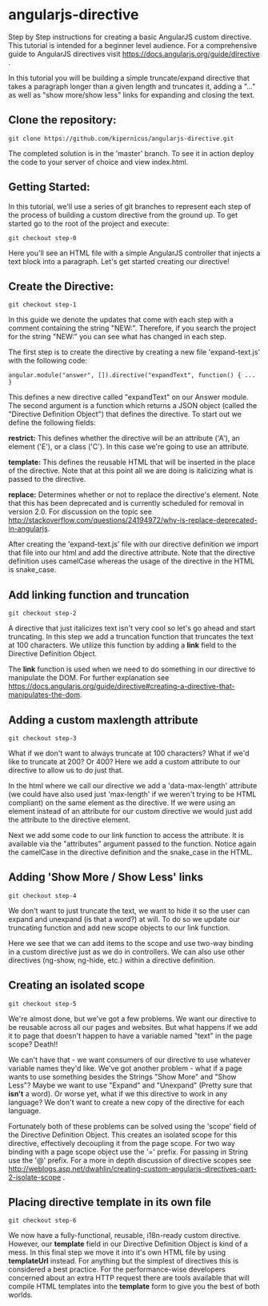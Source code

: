 angularjs-directive
===================

Step by Step instructions for creating a basic AngularJS custom directive.  This tutorial is intended for a beginner level audience.  For a comprehensive guide to AngularJS directives visit https://docs.angularjs.org/guide/directive .

In this tutorial you will be building a simple truncate/expand directive that takes a paragraph longer than a given length and truncates it, adding a "..." as well as "show more/show less" links for expanding and closing the text.


## Clone the repository:
	git clone https://github.com/kipernicus/angularjs-directive.git

The completed solution is in the 'master' branch.  To see it in action deploy the code to your server of choice and view index.html.

## Getting Started:

In this tutorial, we'll use a series of git branches to represent each step of the process of building a custom directive from the ground up.  To get started go to the root of the project and execute:

	git checkout step-0

Here you'll see an HTML file with a simple AngularJS controller that injects a text block into a paragraph.  Let's get started creating our directive!

## Create the Directive:

	git checkout step-1

In this guide we denote the updates that come with each step with a comment containing the string "NEW:".  Therefore, if you search the project for the string "NEW:" you can see what has changed in each step.

The first step is to create the directive by creating a new file 'expand-text.js' with the following code:

	angular.module("answer", []).directive("expandText", function() { ... }

This defines a new directive called "expandText" on our Answer module.  The second argument is a function which returns a JSON object (called the "Directive Definition Object") that defines the directive.  To start out we define the following fields:

**restrict:** This defines whether the directive will be an attribute ('A'), an element ('E'), or a class ('C').  In this case we're going to use an attribute.

**template:** This defines the reusable HTML that will be inserted in the place of the directive.  Note that at this point all we are doing is italicizing what is passed to the directive.

**replace:** Determines whether or not to replace the directive's element.  Note that this has been deprecated and is currently scheduled for removal in version 2.0.  For discussion on the topic see http://stackoverflow.com/questions/24194972/why-is-replace-deprecated-in-angularjs.

After creating the 'expand-text.js' file with our directive definition we import that file into our html and add the directive attribute.  Note that the directive definition uses camelCase whereas the usage of the directive in the HTML is snake_case.

## Add linking function and truncation ##

	git checkout step-2

A directive that just italicizes text isn't very cool so let's go ahead and start truncating.  In this step we add a truncation function that truncates the text at 100 characters.  We utilize this function by adding a **link** field to the Directive Definition Object.

The **link** function is used when we need to do something in our directive to manipulate the DOM.  For further explanation see https://docs.angularjs.org/guide/directive#creating-a-directive-that-manipulates-the-dom.

## Adding a custom maxlength attribute ##

	git checkout step-3

What if we don't want to always truncate at 100 characters?  What if we'd like to truncate at 200?  Or 400?  Here we add a custom attribute to our directive to allow us to do just that.

In the html where we call our directive we add a 'data-max-length' attribute (we could have also used just 'max-length' if we weren't trying to be HTML compliant) on the same element as the directive.  If we were using an element instead of an attribute for our custom directive we would just add the attribute to the directive element.

Next we add some code to our link function to access the attribute.  It is available via the "attributes" argument passed to the function.  Notice again the camelCase in the directive definition and the snake_case in the HTML.

## Adding 'Show More / Show Less' links ##

	git checkout step-4

We don't want to just truncate the text, we want to hide it so the user can expand and unexpand (is that a word?) at will.  To do so we update our truncating function and add new scope objects to our link function.

Here we see that we can add items to the scope and use two-way binding in a custom directive just as we do in controllers.  We can also use other directives (ng-show, ng-hide, etc.) within a directive definition.

## Creating an isolated scope ##

	git checkout step-5

We're almost done, but we've got a few problems.  We want our directive to be reusable across all our pages and websites.  But what happens if we add it to page that doesn't happen to have a variable named "text" in the page scope?  Death!!

We can't have that - we want consumers of our directive to use whatever variable names they'd like.  We've got another problem - what if a page wants to use something besides the Strings "Show More" and "Show Less"?  Maybe we want to use "Expand" and "Unexpand" (Pretty sure that **isn't** a word).  Or worse yet, what if we this directive to work in any language?  We don't want to create a new copy of the directive for each language.

Fortunately both of these problems can be solved using the 'scope' field of the Directive Definition Object.  This creates an isolated scope for this directive, effectively decoupling it from the page scope.  For two way binding with a page scope object use the '=' prefix.  For passing in String use the '@' prefix.  For a more in depth discussion of directive scopes see http://weblogs.asp.net/dwahlin/creating-custom-angularjs-directives-part-2-isolate-scope .

## Placing directive template in its own file ##

	git checkout step-6

We now have a fully-functional, reusable, i18n-ready custom directive.  However, our **template** field in our Directive Definition Object is kind of a mess.  In this final step we move it into it's own HTML file by using **templateUrl** instead.  For anything but the simplest of directives this is considered a best practice.  For the performance-wise developers concerned about an extra HTTP request there are tools available that will compile HTML templates into the **template** form to give you the best of both worlds.